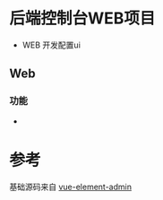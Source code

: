 # 后端控制台WEB项目
 * WEB 开发配置ui
 
## Web
### 功能
* 

# 参考
基础源码来自 [vue-element-admin](https://github.com/PanJiaChen/vue-element-admin)